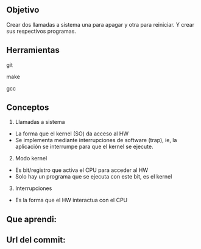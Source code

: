 ## Objetivo
Crear dos llamadas a sistema una para apagar y otra para reiniciar. 
Y crear sus respectivos programas.

## Herramientas
git

make 

gcc

## Conceptos
1) Llamadas a sistema
+ La forma que el kernel (SO) da acceso al HW
+ Se implementa mediante interrupciones de software (trap), ie,
la aplicación se interrumpe para que el kernel se ejecute.

2) Modo kernel
+ Es bit/registro que activa el CPU para acceder al HW
+ Solo hay un programa que se ejecuta con este bit, es el kernel

3) Interrupciones
+ Es la forma que el HW interactua con el CPU

## Que aprendi:

## Url del commit:
